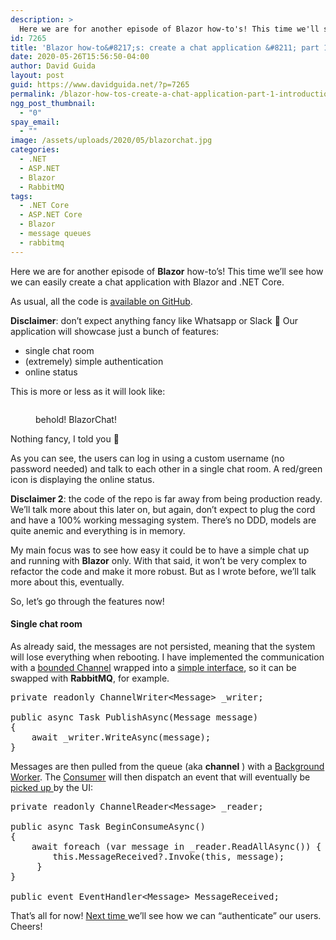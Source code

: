 ```yaml
---
description: >
  Here we are for another episode of Blazor how-to's! This time we'll see how we can easily create a chat application with Blazor and .NET Core.
id: 7265
title: 'Blazor how-to&#8217;s: create a chat application &#8211; part 1: introduction'
date: 2020-05-26T15:56:50-04:00
author: David Guida
layout: post
guid: https://www.davidguida.net/?p=7265
permalink: /blazor-how-tos-create-a-chat-application-part-1-introduction/
ngg_post_thumbnail:
  - "0"
spay_email:
  - ""
image: /assets/uploads/2020/05/blazorchat.jpg
categories:
  - .NET
  - ASP.NET
  - Blazor
  - RabbitMQ
tags:
  - .NET Core
  - ASP.NET Core
  - Blazor
  - message queues
  - rabbitmq
---
```

Here we are for another episode of **Blazor** how-to&#8217;s! This time we&#8217;ll see how we can easily create a chat application with Blazor and .NET Core.

As usual, all the code is <a rel="noreferrer noopener" href="https://github.com/mizrael/BlazorChat" target="_blank">available on GitHub</a>.

**Disclaimer**: don&#8217;t expect anything fancy like Whatsapp or Slack 🙂 Our application will showcase just a bunch of features:

  * single chat room
  * (extremely) simple authentication
  * online status

This is more or less as it will look like:<figure class="wp-block-image size-large">

<img src="https://i0.wp.com/raw.githubusercontent.com/mizrael/BlazorChat/master/screenshot.JPG?w=788&#038;ssl=1" alt="" data-recalc-dims="1" /> <figcaption>behold! BlazorChat!</figcaption></figure> 

Nothing fancy, I told you 🙂

As you can see, the users can log in using a custom username (no password needed) and talk to each other in a single chat room. A red/green icon is displaying the online status.

**Disclaimer 2**: the code of the repo is far away from being production ready. We&#8217;ll talk more about this later on, but again, don&#8217;t expect to plug the cord and have a 100% working messaging system. There&#8217;s no DDD, models are quite anemic and everything is in memory.

My main focus was to see how easy it could be to have a simple chat up and running with **Blazor** only. With that said, it won&#8217;t be very complex to refactor the code and make it more robust. But as I wrote before, we&#8217;ll talk more about this, eventually.

So, let&#8217;s go through the features now!

#### Single chat room

As already said, the messages are not persisted, meaning that the system will lose everything when rebooting. I have implemented the communication with a <a rel="noreferrer noopener" href="https://www.davidguida.net/how-to-implement-producer-consumer-with-system-threading-channels/" target="_blank">bounded Channel</a> wrapped into a <a rel="noreferrer noopener" href="https://github.com/mizrael/BlazorChat/blob/master/BlazorChat/Services/MessagesPublisher.cs" target="_blank">simple interface</a>, so it can be swapped with **RabbitMQ**, for example.

<pre class="EnlighterJSRAW" data-enlighter-language="csharp" data-enlighter-theme="" data-enlighter-highlight="" data-enlighter-linenumbers="" data-enlighter-lineoffset="" data-enlighter-title="" data-enlighter-group="">private readonly ChannelWriter&lt;Message> _writer;

public async Task PublishAsync(Message message)
{
    await _writer.WriteAsync(message);
}</pre>

Messages are then pulled from the queue (aka **channel** ) with a <a rel="noreferrer noopener" href="https://github.com/mizrael/BlazorChat/blob/master/BlazorChat/Services/MessagesConsumerWorker.cs" target="_blank">Background Worker</a>. The <a rel="noreferrer noopener" href="https://github.com/mizrael/BlazorChat/blob/master/BlazorChat/Services/MessagesConsumer.cs" target="_blank">Consumer</a> will then dispatch an event that will eventually be <a rel="noreferrer noopener" href="https://github.com/mizrael/BlazorChat/blob/master/BlazorChat/Pages/Components/Chat.razor#L46" target="_blank">picked up </a>by the UI:

<pre class="EnlighterJSRAW" data-enlighter-language="csharp" data-enlighter-theme="" data-enlighter-highlight="" data-enlighter-linenumbers="" data-enlighter-lineoffset="" data-enlighter-title="" data-enlighter-group="">private readonly ChannelReader&lt;Message> _reader;

public async Task BeginConsumeAsync()
{
    await foreach (var message in _reader.ReadAllAsync()) {
        this.MessageReceived?.Invoke(this, message);
     }
}

public event EventHandler&lt;Message> MessageReceived;</pre>

That&#8217;s all for now! <a href="https://www.davidguida.net/blazor-how-tos-create-a-chat-application-part-2-authentication/" target="_blank" rel="noreferrer noopener">Next time </a>we&#8217;ll see how we can &#8220;authenticate&#8221; our users. Cheers!

<div class="post-details-footer-widgets">
</div>